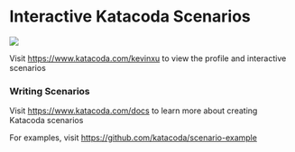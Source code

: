 # Interactive Katacoda Scenarios

[![](http://shields.katacoda.com/katacoda/kevinxu/count.svg)](https://www.katacoda.com/kevinxu "Get your profile on Katacoda.com")

Visit https://www.katacoda.com/kevinxu to view the profile and interactive scenarios

### Writing Scenarios
Visit https://www.katacoda.com/docs to learn more about creating Katacoda scenarios

For examples, visit https://github.com/katacoda/scenario-example
